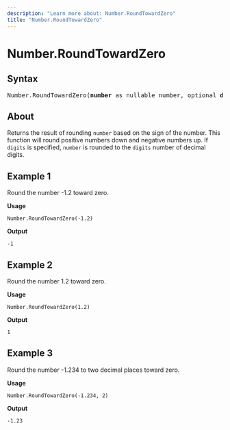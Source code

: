 ```yaml
---
description: "Learn more about: Number.RoundTowardZero"
title: "Number.RoundTowardZero"
---
```

# Number.RoundTowardZero

## Syntax

<pre>
Number.RoundTowardZero(<b>number</b> as nullable number, optional <b>digits</b> as nullable number) as nullable number
</pre>
  
## About

Returns the result of rounding `number` based on the sign of the number. This function will round positive numbers down and negative numbers up. If `digits` is specified, `number` is rounded to the `digits` number of decimal digits.

## Example 1

Round the number -1.2 toward zero.

**Usage**

``` powerquery-m
Number.RoundTowardZero(-1.2)
```

**Output**

`-1`

## Example 2

Round the number 1.2 toward zero.

**Usage**

``` powerquery-m
Number.RoundTowardZero(1.2)
```

**Output**

`1`

## Example 3

Round the number -1.234 to two decimal places toward zero.

**Usage**

``` powerquery-m
Number.RoundTowardZero(-1.234, 2)
```

**Output**

`-1.23`
